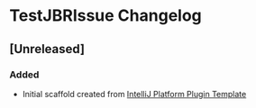 <!-- Keep a Changelog guide -> https://keepachangelog.com -->

# TestJBRIssue Changelog

## [Unreleased]
### Added
- Initial scaffold created from [IntelliJ Platform Plugin Template](https://github.com/JetBrains/intellij-platform-plugin-template)
